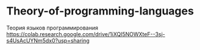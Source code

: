 # Theory-of-programming-languages
Теория языков программирования
https://colab.research.google.com/drive/1iXQI5NOWXteF--3sj-s4UsAcUYNm5dx0?usp=sharing
